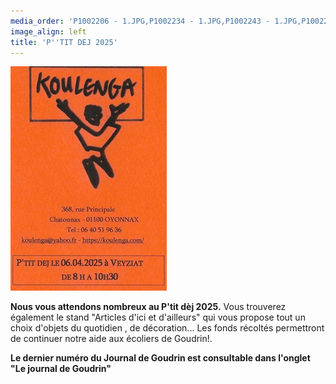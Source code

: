 ```yaml
---
media_order: 'P1002206 - 1.JPG,P1002234 - 1.JPG,P1002243 - 1.JPG,P1002252 - 1.JPG,Colette 3.JPG,2022-12-17-10-16-12.jpg,DSCN0285 - Copie.JPG,DSCN0277.JPG,2022-12-17-10-20-18 6.jpg,Départ d''un groupe.JPG,2024-12-15 à 20.49.32 3.jpg,VOEUX KOULENGA 2025 site.jpg,1 Bulletin adhésion 2025.png,Cantine mai 2024.jpg'
image_align: left
title: 'P''TIT DEJ 2025'
---
```


![Flyer%202025](Flyer%202025.jpg "Flyer%202025")

**Nous vous attendons nombreux au P'tit dèj 2025.**
Vous trouverez également le stand "Articles d'ici et d'ailleurs" qui vous propose tout un choix d'objets du quotidien , de décoration...
Les fonds récoltés permettront de continuer notre aide aux écoliers de Goudrin!.

**Le dernier numéro du Journal de Goudrin est consultable dans l'onglet  "Le journal de Goudrin"**



